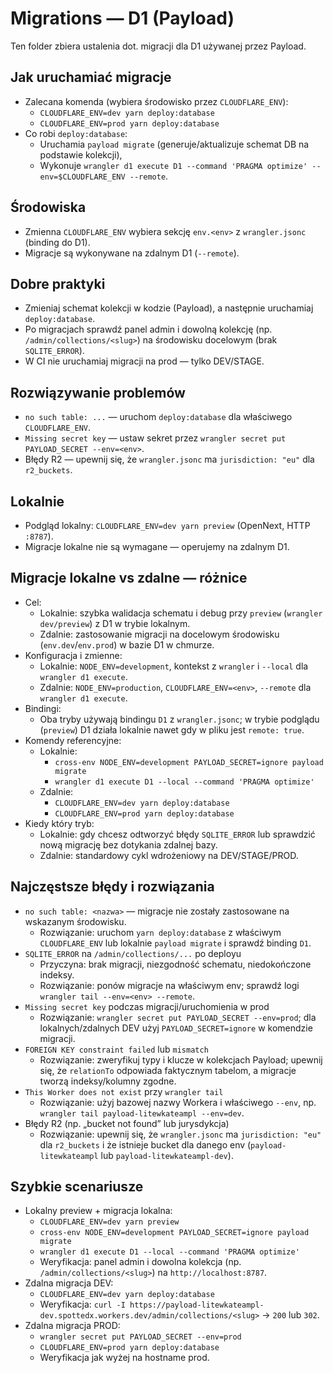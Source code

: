 # Migrations — D1 (Payload)

Ten folder zbiera ustalenia dot. migracji dla D1 używanej przez Payload.

## Jak uruchamiać migracje

- Zalecana komenda (wybiera środowisko przez `CLOUDFLARE_ENV`):
  - `CLOUDFLARE_ENV=dev yarn deploy:database`
  - `CLOUDFLARE_ENV=prod yarn deploy:database`
- Co robi `deploy:database`:
  - Uruchamia `payload migrate` (generuje/aktualizuje schemat DB na podstawie kolekcji),
  - Wykonuje `wrangler d1 execute D1 --command 'PRAGMA optimize' --env=$CLOUDFLARE_ENV --remote`.

## Środowiska

- Zmienna `CLOUDFLARE_ENV` wybiera sekcję `env.<env>` z `wrangler.jsonc` (binding do D1).
- Migracje są wykonywane na zdalnym D1 (`--remote`).

## Dobre praktyki

- Zmieniaj schemat kolekcji w kodzie (Payload), a następnie uruchamiaj `deploy:database`.
- Po migracjach sprawdź panel admin i dowolną kolekcję (np. `/admin/collections/<slug>`) na środowisku docelowym (brak `SQLITE_ERROR`).
- W CI nie uruchamiaj migracji na prod — tylko DEV/STAGE.

## Rozwiązywanie problemów

- `no such table: ...` — uruchom `deploy:database` dla właściwego `CLOUDFLARE_ENV`.
- `Missing secret key` — ustaw sekret przez `wrangler secret put PAYLOAD_SECRET --env=<env>`.
- Błędy R2 — upewnij się, że `wrangler.jsonc` ma `jurisdiction: "eu"` dla `r2_buckets`.

## Lokalnie

- Podgląd lokalny: `CLOUDFLARE_ENV=dev yarn preview` (OpenNext, HTTP `:8787`).
- Migracje lokalne nie są wymagane — operujemy na zdalnym D1.

## Migracje lokalne vs zdalne — różnice

- Cel:
  - Lokalnie: szybka walidacja schematu i debug przy `preview` (`wrangler dev/preview`) z D1 w trybie lokalnym.
  - Zdalnie: zastosowanie migracji na docelowym środowisku (`env.dev`/`env.prod`) w bazie D1 w chmurze.
- Konfiguracja i zmienne:
  - Lokalnie: `NODE_ENV=development`, kontekst z `wrangler` i `--local` dla `wrangler d1 execute`.
  - Zdalnie: `NODE_ENV=production`, `CLOUDFLARE_ENV=<env>`, `--remote` dla `wrangler d1 execute`.
- Bindingi:
  - Oba tryby używają bindingu `D1` z `wrangler.jsonc`; w trybie podglądu (`preview`) D1 działa lokalnie nawet gdy w pliku jest `remote: true`.
- Komendy referencyjne:
  - Lokalnie:
    - `cross-env NODE_ENV=development PAYLOAD_SECRET=ignore payload migrate`
    - `wrangler d1 execute D1 --local --command 'PRAGMA optimize'`
  - Zdalnie:
    - `CLOUDFLARE_ENV=dev yarn deploy:database`
    - `CLOUDFLARE_ENV=prod yarn deploy:database`
- Kiedy który tryb:
  - Lokalnie: gdy chcesz odtworzyć błędy `SQLITE_ERROR` lub sprawdzić nową migrację bez dotykania zdalnej bazy.
  - Zdalnie: standardowy cykl wdrożeniowy na DEV/STAGE/PROD.

## Najczęstsze błędy i rozwiązania

- `no such table: <nazwa>` — migracje nie zostały zastosowane na wskazanym środowisku.
  - Rozwiązanie: uruchom `yarn deploy:database` z właściwym `CLOUDFLARE_ENV` lub lokalnie `payload migrate` i sprawdź binding `D1`.
- `SQLITE_ERROR` na `/admin/collections/...` po deployu
  - Przyczyna: brak migracji, niezgodność schematu, niedokończone indeksy.
  - Rozwiązanie: ponów migracje na właściwym env; sprawdź logi `wrangler tail --env=<env> --remote`.
- `Missing secret key` podczas migracji/uruchomienia w prod
  - Rozwiązanie: `wrangler secret put PAYLOAD_SECRET --env=prod`; dla lokalnych/zdalnych DEV użyj `PAYLOAD_SECRET=ignore` w komendzie migracji.
- `FOREIGN KEY constraint failed` lub `mismatch`
  - Rozwiązanie: zweryfikuj typy i klucze w kolekcjach Payload; upewnij się, że `relationTo` odpowiada faktycznym tabelom, a migracje tworzą indeksy/kolumny zgodne.
- `This Worker does not exist` przy `wrangler tail`
  - Rozwiązanie: użyj bazowej nazwy Workera i właściwego `--env`, np. `wrangler tail payload-litewkateampl --env=dev`.
- Błędy R2 (np. „bucket not found” lub jurysdykcja)
  - Rozwiązanie: upewnij się, że `wrangler.jsonc` ma `jurisdiction: "eu"` dla `r2_buckets` i że istnieje bucket dla danego env (`payload-litewkateampl` lub `payload-litewkateampl-dev`).

## Szybkie scenariusze

- Lokalny preview + migracja lokalna:
  - `CLOUDFLARE_ENV=dev yarn preview`
  - `cross-env NODE_ENV=development PAYLOAD_SECRET=ignore payload migrate`
  - `wrangler d1 execute D1 --local --command 'PRAGMA optimize'`
  - Weryfikacja: panel admin i dowolna kolekcja (np. `/admin/collections/<slug>`) na `http://localhost:8787`.
- Zdalna migracja DEV:
  - `CLOUDFLARE_ENV=dev yarn deploy:database`
  - Weryfikacja: `curl -I https://payload-litewkateampl-dev.spottedx.workers.dev/admin/collections/<slug>` → `200` lub `302`.
- Zdalna migracja PROD:
  - `wrangler secret put PAYLOAD_SECRET --env=prod`
  - `CLOUDFLARE_ENV=prod yarn deploy:database`
  - Weryfikacja jak wyżej na hostname prod.
